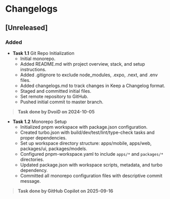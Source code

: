 # Changelogs

## [Unreleased]

### Added

- **Task 1.1** Git Repo Initialization
  - Initial monorepo.
  - Added README.md with project overview, stack, and setup instructions.
  - Added .gitignore to exclude node_modules, .expo, .next, and .env files.
  - Added changelogs.md to track changes in Keep a Changelog format.
  - Staged and committed initial files.
  - Set remote repository to GitHub.
  - Pushed initial commit to master branch.

> **Task done by DvoiD on 2024-10-05**

- **Task 1.2** Monorepo Setup
  - Initialized pnpm workspace with package.json configuration.
  - Created turbo.json with build/dev/test/lint/type-check tasks and proper dependencies.
  - Set up workspace directory structure: apps/mobile, apps/web, packages/ui, packages/models.
  - Configured pnpm-workspace.yaml to include `apps/*` and `packages/*` directories.
  - Updated package.json with workspace scripts, metadata, and turbo dependency.
  - Committed all monorepo configuration files with descriptive commit message.

> **Task done by GitHub Copilot on 2025-09-16**

